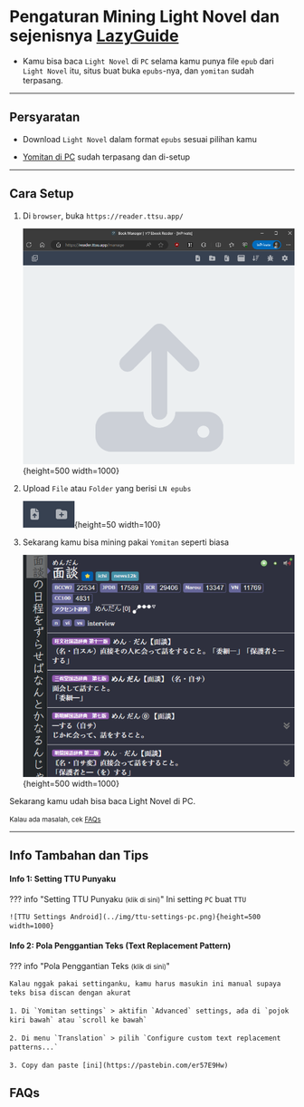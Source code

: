 # Pengaturan Mining Light Novel dan sejenisnya [LazyGuide](https://lazyguidejp.github.io/jp-lazy-guide/setupLnOnPC/)

- Kamu bisa baca `Light Novel` di `PC` selama kamu punya file `epub` dari `Light Novel` itu, situs buat buka `epubs`-nya, dan `yomitan` sudah terpasang.

---

## Persyaratan

- Download `Light Novel` dalam format `epubs` sesuai pilihan kamu

- [Yomitan di PC](pengaturan-yomitan-pc-lazy-guide.md) sudah terpasang dan di-setup

---

## Cara Setup

1. Di `browser`, buka `https://reader.ttsu.app/`

    ![TTU Reader](../img/ttu-reader.png){height=500 width=1000}

2. Upload `File` atau `Folder` yang berisi `LN epubs`

    ![TTU Upload](../img/ttu-upload.png){height=50 width=100}

3. Sekarang kamu bisa mining pakai `Yomitan` seperti biasa

    ![TTU Reader PC](../img/ttu-reader-pc.png){height=500 width=1000}

Sekarang kamu udah bisa baca Light Novel di PC.

<small>Kalau ada masalah, cek [FAQs](setupLnOnPC.md/#faqs)</small>

---

## Info Tambahan dan Tips

#### Info 1: Setting TTU Punyaku

??? info "Setting TTU Punyaku <small>(klik di sini)</small>"
    Ini setting `PC` buat `TTU`

    ![TTU Settings Android](../img/ttu-settings-pc.png){height=500 width=1000}

#### Info 2: Pola Penggantian Teks (Text Replacement Pattern)

??? info "Pola Penggantian Teks <small>(klik di sini)</small>"

    Kalau nggak pakai settinganku, kamu harus masukin ini manual supaya teks bisa discan dengan akurat

    1. Di `Yomitan settings` > aktifin `Advanced` settings, ada di `pojok kiri bawah` atau `scroll ke bawah`

    2. Di menu `Translation` > pilih `Configure custom text replacement patterns...`

    3. Copy dan paste [ini](https://pastebin.com/er57E9Hw)

## FAQs

